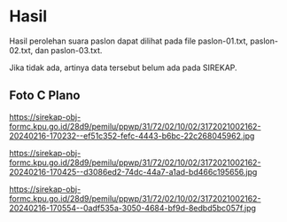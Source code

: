 # Hasil

Hasil perolehan suara paslon dapat dilihat pada file paslon-01.txt, paslon-02.txt, dan paslon-03.txt.

Jika tidak ada, artinya data tersebut belum ada pada SIREKAP.

## Foto C Plano

https://sirekap-obj-formc.kpu.go.id/28d9/pemilu/ppwp/31/72/02/10/02/3172021002162-20240216-170232--ef51c352-fefc-4443-b6bc-22c268045962.jpg

https://sirekap-obj-formc.kpu.go.id/28d9/pemilu/ppwp/31/72/02/10/02/3172021002162-20240216-170425--d3086ed2-74dc-44a7-a1ad-bd466c195656.jpg

https://sirekap-obj-formc.kpu.go.id/28d9/pemilu/ppwp/31/72/02/10/02/3172021002162-20240216-170554--0adf535a-3050-4684-bf9d-8edbd5bc057f.jpg
